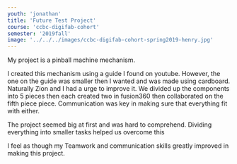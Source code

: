 ```yaml
---
youth: 'jonathan'
title: 'Future Test Project'
course: 'ccbc-digifab-cohort'
semester: '2019fall'
image: '../../../images/ccbc-digifab-cohort-spring2019-henry.jpg'
---
```


My project is a pinball machine mechanism. 

I created this mechanism using a guide I found on youtube. However, the one on the guide was smaller then I wanted and was made using cardboard.   Naturally Zion and I had a urge to improve it. We divided up the components into 5 pieces then each created two in fusion360 then collaborated on the fifth piece piece. Communication was key in making sure that everything fit with either.

The project seemed big at first and was hard to comprehend. Dividing everything into smaller tasks helped us overcome this

I feel as though my Teamwork and communication skills greatly improved in making this project.
